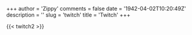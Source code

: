 +++
author = 'Zippy'
comments = false
date = '1942-04-02T10:20:49Z'
description = ''
slug = 'twitch'
title = 'Twitch'
+++

<style>
  #twitch-embed {
    width: 100% !important;
    max-width: 854px !important;
    height: 0 !important;
    padding-bottom: 56.25% !important; /* 16:9 aspect ratio */
  }

  @media (max-width: 768px) {
    #twitch-embed {
      max-width: 100% !important;
    }
  }
</style>


{{< twitch2 >}}